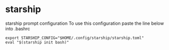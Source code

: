 # starship
starship prompt configuration
To use this configuration paste the line below into .bashrc
```
export STARSHIP_CONFIG="$HOME/.config/starship/starship.toml"
eval "$(starship init bash)"
```
